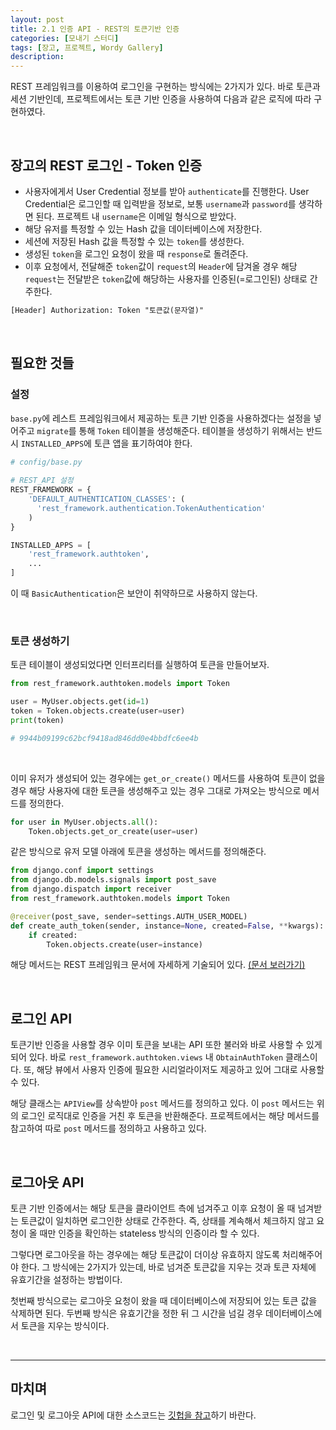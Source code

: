 ```yaml
---
layout: post
title: 2.1 인증 API - REST의 토큰기반 인증
categories: [모내기 스터디]
tags: [장고, 프로젝트, Wordy Gallery]
description: 
---
```


REST 프레임워크를 이용하여 로그인을 구현하는 방식에는 2가지가 있다. 바로 토큰과 세션 기반인데, 프로젝트에서는 토큰 기반 인증을 사용하여 다음과 같은 로직에 따라 구현하였다. 

<br>

## 장고의 REST 로그인 - Token 인증


- 사용자에게서 User Credential 정보를 받아 `authenticate`를 진행한다. User Credential은 로그인할 때 입력받을 정보로, 보통 `username`과 `password`를 생각하면 된다. 프로젝트 내 `username`은 이메일 형식으로 받았다.
- 해당 유저를 특정할 수 있는 Hash 값을 데이터베이스에 저장한다.
- 세션에 저장된 Hash 값을 특정할 수 있는 `token`를 생성한다.
- 생성된 `token`을 로그인 요청이 왔을 때 `response`로 돌려준다.
- 이후 요청에서, 전달해준 `token`값이 `request`의 `Header`에 담겨올 경우 해당 `request`는 전달받은 `token`값에 해당하는 사용자를 인증된(=로그인된) 상태로 간주한다.

```txt
[Header] Authorization: Token "토큰값(문자열)"
```

<br>

## 필요한 것들

### 설정

`base.py`에 레스트 프레임워크에서 제공하는 토큰 기반 인증을 사용하겠다는 설정을 넣어주고 `migrate`를 통해 `Token` 테이블을 생성해준다. 테이블을 생성하기 위해서는 반드시 `INSTALLED_APPS`에 토큰 앱을 표기하여야 한다. 


```python
# config/base.py
	
# REST_API 설정
REST_FRAMEWORK = {
    'DEFAULT_AUTHENTICATION_CLASSES': (
      'rest_framework.authentication.TokenAuthentication'
    )
}

INSTALLED_APPS = [
	'rest_framework.authtoken',
	...
]
```

이 때 `BasicAuthentication`은 보안이 취약하므로 사용하지 않는다.

<br>

### 토큰 생성하기 

토큰 테이블이 생성되었다면 인터프리터를 실행하여 토큰을 만들어보자. 

```python
from rest_framework.authtoken.models import Token

user = MyUser.objects.get(id=1)
token = Token.objects.create(user=user)
print(token)

# 9944b09199c62bcf9418ad846dd0e4bbdfc6ee4b
```

<br>

이미 유저가 생성되어 있는 경우에는 `get_or_create()` 메서드를 사용하여 토큰이 없을 경우 해당 사용자에 대한 토큰을 생성해주고 있는 경우 그대로 가져오는 방식으로 메서드를 정의한다. 

```python
for user in MyUser.objects.all():
	Token.objects.get_or_create(user=user)
```

같은 방식으로 유저 모델 아래에 토큰을 생성하는 메서드를 정의해준다.

```python
from django.conf import settings
from django.db.models.signals import post_save
from django.dispatch import receiver
from rest_framework.authtoken.models import Token

@receiver(post_save, sender=settings.AUTH_USER_MODEL)
def create_auth_token(sender, instance=None, created=False, **kwargs):
    if created:
        Token.objects.create(user=instance)
```

해당 메서드는 REST 프레임워크 문서에 자세하게 기술되어 있다. <a href="http://www.django-rest-framework.org/api-guide/authentication/#tokenauthentication" target="_blank">(문서 보러가기)</a>

<br>

## 로그인 API

토큰기반 인증을 사용할 경우 이미 토큰을 보내는 API 또한 불러와 바로 사용할 수 있게 되어 있다. 바로 `rest_framework.authtoken.views` 내 `ObtainAuthToken` 클래스이다. 또, 해당 뷰에서 사용자 인증에 필요한 시리얼라이저도 제공하고 있어 그대로 사용할 수 있다.

해당 클래스는 `APIView`를 상속받아 `post` 메서드를 정의하고 있다. 이 `post` 메서드는 위의 로그인 로직대로 인증을 거친 후 토큰을 반환해준다. 프로젝트에서는 해당 메서드를 참고하여 따로 `post` 메서드를 정의하고 사용하고 있다. 

<br>

## 로그아웃 API 

토큰 기반 인증에서는 해당 토큰을 클라이언트 측에 넘겨주고 이후 요청이 올 때 넘겨받는 토큰값이 일치하면 로그인한 상태로 간주한다. 즉, 상태를 계속해서 체크하지 않고 요청이 올 때만 인증을 확인하는 stateless 방식의 인증이라 할 수 있다. 

그렇다면 로그아웃을 하는 경우에는 해당 토큰값이 더이상 유효하지 않도록 처리해주어야 한다. 그 방식에는 2가지가 있는데, 바로 넘겨준 토큰값을 지우는 것과 토큰 자체에 유효기간을 설정하는 방법이다. 

첫번째 방식으로는 로그아웃 요청이 왔을 때 데이터베이스에 저장되어 있는 토큰 값을 삭제하면 된다. 두번째 방식은 유효기간을 정한 뒤 그 시간을 넘길 경우 데이터베이스에서 토큰을 지우는 방식이다.

<br>
 

___

## 마치며 

로그인 및 로그아웃 API에 대한 소스코드는 <a href="https://github.com/Monaegi/Julia-WordyGallery/blob/master/django_app/member/apis/auth.py" target="_blank">깃헙을 참고</a>하기 바란다.
